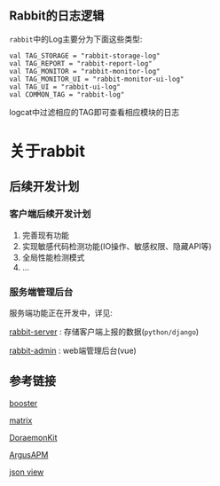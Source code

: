 ## Rabbit的日志逻辑

`rabbit`中的Log主要分为下面这些类型:

```
val TAG_STORAGE = "rabbit-storage-log"
val TAG_REPORT = "rabbit-report-log"
val TAG_MONITOR = "rabbit-monitor-log"
val TAG_MONITOR_UI = "rabbit-monitor-ui-log"
val TAG_UI = "rabbit-ui-log"
val COMMON_TAG = "rabbit-log"
```

logcat中过滤相应的TAG即可查看相应模块的日志

# 关于rabbit

## 后续开发计划

### 客户端后续开发计划

1. 完善现有功能
2. 实现敏感代码检测功能(IO操作、敏感权限、隐藏API等)
3. 全局性能检测模式
4. ...

### 服务端管理后台

服务端功能正在开发中，详见:

[rabbit-server](https://github.com/SusionSuc/rabbit-server) : 存储客户端上报的数据(`python/django`)

[rabbit-admin](https://github.com/SusionSuc/rabbit-admin) : web端管理后台(vue)


## 参考链接

[booster](https://github.com/didi/booster)

[matrix](https://github.com/Tencent/matrix)

[DoraemonKit](https://github.com/didi/DoraemonKit)

[ArgusAPM](https://github.com/Qihoo360/ArgusAPM)

[json view](https://github.com/smuyyh/JsonViewer)




